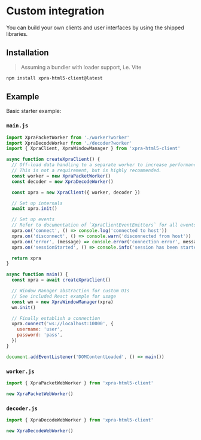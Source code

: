 # Custom integration

You can build your own clients and user interfaces by using the shipped libraries.

## Installation

> Assuming a bundler with loader support, i.e. Vite

```bash
npm install xpra-html5-client@latest
```

## Example

Basic starter example:

### `main.js`

```javascript
import XpraPacketWorker from './worker?worker'
import XpraDecodeWorker from './decoder?worker'
import { XpraClient, XpraWindowManager } from 'xpra-html5-client'

async function createXpraClient() {
  // Off-load data handling to a separate worker to increase performance.
  // This is not a requirement, but is highly recommended.
  const worker = new XpraPacketWorker()
  const decoder = new XpraDecodeWorker()

  const xpra = new XpraClient({ worker, decoder })

  // Set up internals
  await xpra.init()

  // Set up events
  // Refer to documentation of `XpraClientEventEmitters` for all events
  xpra.on('connect', () => console.log('connected to host'))
  xpra.on('disconnect', () => console.warn('disconnected from host'))
  xpra.on('error', (message) => console.error('connection error', message))
  xpra.on('sessionStarted', () => console.info('session has been started'))

  return xpra
}

async function main() {
  const xpra = await createXpraClient()

  // Window Manager abstraction for custom UIs
  // See included React example for usage
  const wm = new XpraWindowManager(xpra)
  wm.init()

  // Finally establish a connection
  xpra.connect('ws://localhost:10000', {
    username: 'user',
    password: 'pass',
  })
}

document.addEventListener('DOMContentLoaded', () => main())
```

### `worker.js`

```javascript
import { XpraPacketWebWorker } from 'xpra-html5-client'

new XpraPacketWebWorker()
```

### `decoder.js`

```javascript
import { XpraDecodeWebWorker } from 'xpra-html5-client'

new XpraDecodeWebWorker()
```
